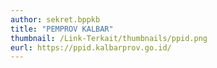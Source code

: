 ```yaml
---
author: sekret.bppkb
title: "PEMPROV KALBAR"
thumbnail: /Link-Terkait/thumbnails/ppid.png
eurl: https://ppid.kalbarprov.go.id/
---
```

